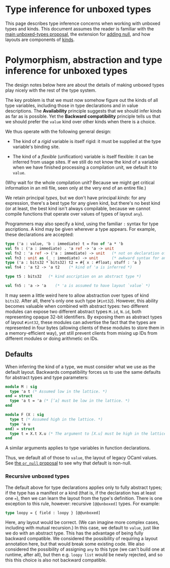 # Type inference for unboxed types

This page describes type inference concerns when working with unboxed types and
kinds. This document assumes the reader is familiar with the [main
unboxed-types proposal](index.md), the extension for [adding null](null.md),
and how layouts are components of [kinds](kinds.md).

# Polymorphism, abstraction and type inference for unboxed types

The design notes below here are about the details of making unboxed
types play nicely with the rest of the type system.

The key problem is that we must now somehow figure out the kinds
of all type variables, including those in type declarations and
in value descriptions. The **Availability** principle suggests that
we should infer kinds as far as is possible. Yet the **Backward
compatibility** principle tells us that we should prefer the
`value` kind over other kinds when there is a choice.

We thus operate with the following general design:

* The kind of a *rigid* variable is itself rigid: it must be supplied
at the type variable's binding site.

* The kind of a *flexible* (unification) variable is itself flexible:
it can be inferred from usage sites.
If we still do not know the kind of a variable when we have finished
processing a compilation unit, we default it to `value`.

(Why wait for the whole compilation unit? Because we might get critical
information in an mli file, seen only at the very end of an entire file.)

We retain principal *types*, but we don't have principal *kinds*:
for any expression, there's a best type for any given kind, but
there's no best kind (or at least, the best kind isn't always
compilable, because we cannot compile functions that operate over
values of types of layout `any`).

Programmers may also specify a kind, using the familiar `:` syntax
for type ascriptions. A kind may be given wherever a type appears.
For example, these declarations are accepted:

```ocaml
type ('a : value, 'b : immediate) t = Foo of 'a * 'b
val fn : ('a : immediate) . 'a ref -> 'a -> unit
val fn2 : 'a ref -> ('a : immediate) -> unit   (* not on declaration of 'a *)
val fn3 : unit as (_ : immediate) -> unit      (* awkward syntax for an ascription on type, not variable *)
type ('a : bits32 * bits32) t2 = #{ x : #float; stuff : 'a }
val fn4 : 'a t2 -> 'a t2    (* kind of 'a is inferred *)

type t5 : bits32   (* kind ascription on an abstract type *)

val fn5 : 'a -> 'a    (* 'a is assumed to have layout `value` *)
```

It may seem a little weird here to allow abstraction over types of
kind `bits32`. After all, there's only one such type (`#int32`).
However, this ability becomes valuable when combined with abstract
types: two different modules can expose two different abstract types
`M.id`, `N.id`, both representing opaque 32-bit identifiers. By
exposing them as abstract types of layout `#int32`, these modules can
advertise the fact that the types are represented in four bytes
(allowing clients of these modules to store them in a memory-efficient
way), yet still prevent clients from mixing up IDs from different
modules or doing arithmetic on IDs.

## Defaults

When inferring the kind of a type, we must consider what we use as the
default layout. Backwards compatibility forces us to use the same defaults
for abstract types and type parameters:

```ocaml
module M : sig
  type 'a t (* Assumed low in the lattice. *)
end = struct
  type 'a t = 'a (* [’a] must be low in the lattice. *)
end

module F (X : sig
  type t (* Assumed high in the lattice. *)
  type 'a u
end) = struct
  type t = X.t X.u (* The argument to [X.u] must be high in the lattice. *)
end
```
A similar arguments applies to type variables in function declarations.

Thus, we default all of those to `value`, the layout of legacy OCaml values.
See [the `or_null` proposal](null.md) to see why that default is non-null.

### Recursive unboxed types

The default above for type declarations applies only to fully abstract types;
if the type has a manifest or a kind (that is, if the declaration has
at least one `=`), then we can learn the layout from the type's definition.
There is one exception to this rule, however: recursive `[@@unboxed]` types.
For example:

```ocaml
type loopy = { field : loopy } [@@unboxed]
```

Here, any layout would be correct. (We can imagine more complex cases,
including with mutual recursion.) In this case, we default to `value`,
just like we do with an abstract type. This has the advantage of being
fully backward compatible. We considered the possibility of requiring a layout
annotation here, but that would break some existing code. We also considered
the possibility of assigning `any` to this type (we can't build one at runtime,
after all), but then e.g. `loopy list` would be newly rejected, and so this
this choice is also not backward compatible.
